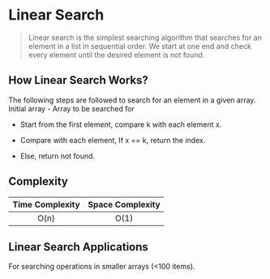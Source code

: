 # Linear Search

> Linear search is the simplest searching algorithm that searches for an element in a list in sequential order. We start at one end and check every element until the desired element is not found.

## How Linear Search Works?

The following steps are followed to search for an element in a given array. Initial array - Array to be searched for

- Start from the first element, compare k with each element x.

- Compare with each element, If x == k, return the index.

- Else, return not found.

## Complexity

| Time Complexity | Space Complexity |
| :-------------: | :--------------: |
|      O(n)       |       O(1)       |

## Linear Search Applications

For searching operations in smaller arrays (<100 items).
